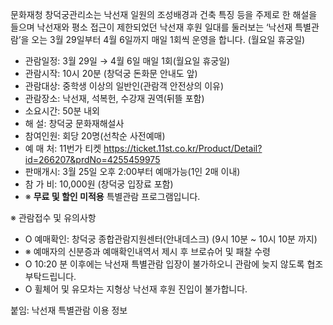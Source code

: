 문화재청 창덕궁관리소는 낙선재 일원의 조성배경과 건축 특징 등을 주제로 한 해설을 들으며 낙선재와 평소 접근이 제한되었던 낙선재 후원 일대를 둘러보는 ‘낙선재 특별관람’을 오는 3월 29일부터 4월 6일까지 매일 1회씩 운영을 합니다. (월요일 휴궁일)

- 관람일정: 3월 29일 → 4월 6일 매일 1회(월요일 휴궁일)
- 관람시작: 10시 20분 (창덕궁 돈화문 안내도 앞)
- 관람대상: 중학생 이상의 일반인(관람객 안전상의 이유)
- 관람장소: 낙선재, 석복헌, 수강재 권역(뒤뜰 포함)
- 소요시간: 50분 내외
- 해 설: 창덕궁 문화재해설사
- 참여인원: 회당 20명(선착순 사전예매)
- 예 매 처: 11번가 티켓 <https://ticket.11st.co.kr/Product/Detail?id=266207&prdNo=4255459975>
- 판매개시: 3월 25일 오후 2:00부터 예매가능(1인 2매 이내)
- 참 가 비: 10,000원 (창덕궁 입장료 포함)
- ※ **무료 및 할인 미적용** 특별관람 프로그램입니다.

※ 관람접수 및 유의사항
  - O 예매확인: 창덕궁 종합관람지원센터(안내데스크) (9시 10분 ~ 10시 10분 까지)
  - ※ 예매자의 신분증과 예매확인내역서 제시 후 브로슈어 및 패찰 수령
- O 10:20 분 이후에는 낙선재 특별관람 입장이 불가하오니 관람에 늦지 않도록 협조 부탁드립니다.
- O 휠체어 및 유모차는 지형상 낙선재 후원 진입이 불가합니다.

붙임: 낙선재 특별관람 이용 정보